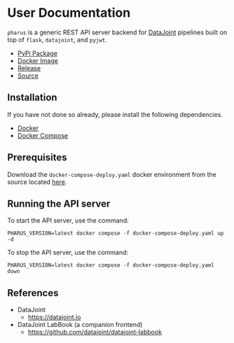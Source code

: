 # User Documentation

`pharus` is a generic REST API server backend for
[DataJoint](https://datajoint.io) pipelines built on top of `flask`,
`datajoint`, and `pyjwt`.

- [PyPi Package](https://pypi.org/project/pharus/)
- [Docker Image](https://hub.docker.com/r/datajoint/pharus)
- [Release](https://github.com/datajoint/pharus/releases/latest)
- [Source](https://github.com/datajoint/pharus)

## Installation

If you have not done so already, please install the following
dependencies.

- [Docker](https://docs.docker.com/get-docker/)
- [Docker Compose](https://docs.docker.com/compose/install/)

## Prerequisites

Download the `docker-compose-deploy.yaml` docker environment from the
source located
[here](https://github.com/datajoint/pharus/releases/latest/download/docker-compose-deploy.yaml).

## Running the API server

To start the API server, use the command:

```console
PHARUS_VERSION=latest docker compose -f docker-compose-deploy.yaml up -d
```

To stop the API server, use the command:

```console
PHARUS_VERSION=latest docker compose -f docker-compose-deploy.yaml down
```

## References

- DataJoint
  - <https://datajoint.io>
- DataJoint LabBook (a companion frontend)
  - <https://github.com/datajoint/datajoint-labbook>
